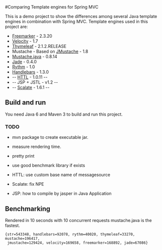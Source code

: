 #Comparing Template engines for Spring MVC

This is a demo project to show the differences among several Java template engines in combination with Spring MVC. Template engines used in this project are:

* [Freemarker](http://www.freemarker.org) - 2.3.20
* [Velocity](http://velocity.apache.org) - 1.7
* [Thymeleaf](http://www.thymeleaf.org/) - 2.1.2.RELEASE
* Mustache - Based on [JMustache](https://github.com/samskivert/jmustache) - 1.8
* [Mustache.java](https://github.com/spullara/mustache.java) - 0.8.14
* [Jade](https://github.com/neuland/jade4j) - 0.4.0
* [Rythm](http://rythmengine.org/) - 1.0
* [Handlebars](https://github.com/jknack/handlebars.java) - 1.3.0
* -- [HTTL](http://httl.github.io/en/) - 1.0.11 --
* -- JSP + JSTL - v1.2 --
* -- [Scalate](http://scalate.fusesource.org)  - 1.6.1 --


## Build and run
You need Java 6 and Maven 3 to build and run this project.

### TODO

+ mvn package to create executable jar.
+ measure rendering time.
+ pretty print
+ use good benchmark library if exists

+ HTTL: use custom base name of messagesource
+ Scalate: fix NPE
+ JSP: how to compile by jasper in Java Application

## Benchmarking

Rendered in 10 seconds with 10 concurrent requests
mustache.java is the fastest.
```
{str=543348, handlebars=92078, rythm=40020, thymeleaf=33270, mustache=196417,
 jmustache=129424, velocity=169658, freemarker=168892, jade=67086}
```
